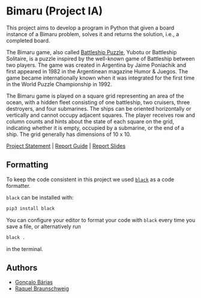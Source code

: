 # Bimaru (Project IA)

This project aims to develop a program in Python that
given a board instance of a Bimaru problem, solves it and returns
the solution, i.e., a completed board.

The Bimaru game, also called [Battleship Puzzle](https://en.wikipedia.org/wiki/Battleship_(puzzle)), Yubotu or Battleship
Solitaire, is a puzzle inspired by the well-known game of Battleship between two players.
The game was created in Argentina by Jaime Poniachik and first appeared in 1982 in the
Argentinean magazine Humor & Juegos. The game became internationally known when it was integrated
for the first time in the World Puzzle Championship in 1992.

The Bimaru game is played on a square grid representing an area of the ocean, with a hidden
fleet consisting of one battleship, two cruisers, three destroyers, and four submarines. The ships
can be oriented horizontally or vertically and cannot occupy adjacent squares. The player receives
row and column counts and hints about the state of each square on the grid, indicating whether it
is empty, occupied by a submarine, or the end of a ship. The grid generally has dimensions of 10 x 10.

[Project Statement](docs/statement.pdf) | [Report Guide](report/report.pdf) | [Report Slides](report/report.pptx)

## Formatting

To keep the code consistent in this project we used [`black`](https://github.com/psf/black) as a code formatter.

`black` can be installed with:

```bash
pip3 install black
```

You can configure your editor to format your code with `black` every time you save
a file, or alternatively run

```bash
black .
```

in the terminal.

## Authors

- [Gonçalo Bárias](https://github.com/goncalobarias)
- [Raquel Braunschweig](https://github.com/iquelli)
